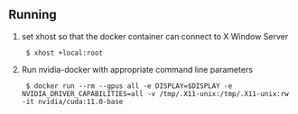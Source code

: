 ## Running

1. set xhost so that the docker container can connect to X Window Server

        $ xhost +local:root

2. Run nvidia-docker with appropriate command line parameters

        $ docker run --rm --gpus all -e DISPLAY=$DISPLAY -e NVIDIA_DRIVER_CAPABILITIES=all -v /tmp/.X11-unix:/tmp/.X11-unix:rw -it nvidia/cuda:11.0-base

